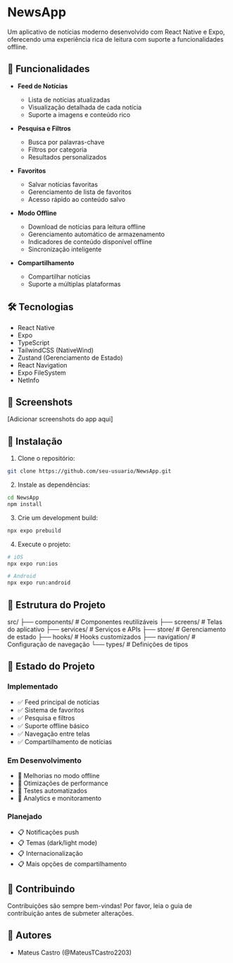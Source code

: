 # NewsApp

Um aplicativo de notícias moderno desenvolvido com React Native e Expo, oferecendo uma experiência rica de leitura com suporte a funcionalidades offline.

## 🚀 Funcionalidades

- **Feed de Notícias**

  - Lista de notícias atualizadas
  - Visualização detalhada de cada notícia
  - Suporte a imagens e conteúdo rico

- **Pesquisa e Filtros**

  - Busca por palavras-chave
  - Filtros por categoria
  - Resultados personalizados

- **Favoritos**

  - Salvar notícias favoritas
  - Gerenciamento de lista de favoritos
  - Acesso rápido ao conteúdo salvo

- **Modo Offline**

  - Download de notícias para leitura offline
  - Gerenciamento automático de armazenamento
  - Indicadores de conteúdo disponível offline
  - Sincronização inteligente

- **Compartilhamento**
  - Compartilhar notícias
  - Suporte a múltiplas plataformas

## 🛠 Tecnologias

- React Native
- Expo
- TypeScript
- TailwindCSS (NativeWind)
- Zustand (Gerenciamento de Estado)
- React Navigation
- Expo FileSystem
- NetInfo

## 📱 Screenshots

[Adicionar screenshots do app aqui]

## 🔧 Instalação

1. Clone o repositório:

```bash
git clone https://github.com/seu-usuario/NewsApp.git
```

2. Instale as dependências:

```bash
cd NewsApp
npm install
```

3. Crie um development build:

```bash
npx expo prebuild
```

4. Execute o projeto:

```bash
# iOS
npx expo run:ios

# Android
npx expo run:android
```

## 📄 Estrutura do Projeto

src/
├── components/ # Componentes reutilizáveis
├── screens/ # Telas do aplicativo
├── services/ # Serviços e APIs
├── store/ # Gerenciamento de estado
├── hooks/ # Hooks customizados
├── navigation/ # Configuração de navegação
└── types/ # Definições de tipos

## 🔄 Estado do Projeto

### Implementado

- ✅ Feed principal de notícias
- ✅ Sistema de favoritos
- ✅ Pesquisa e filtros
- ✅ Suporte offline básico
- ✅ Navegação entre telas
- ✅ Compartilhamento de notícias

### Em Desenvolvimento

- 🔄 Melhorias no modo offline
- 🔄 Otimizações de performance
- 🔄 Testes automatizados
- 🔄 Analytics e monitoramento

### Planejado

- 📋 Notificações push
- 📋 Temas (dark/light mode)
- 📋 Internacionalização
- 📋 Mais opções de compartilhamento

## 🤝 Contribuindo

Contribuições são sempre bem-vindas! Por favor, leia o guia de contribuição antes de submeter alterações.

## 👥 Autores

- Mateus Castro (@MateusTCastro2203)
